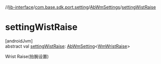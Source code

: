 //[lib-interface](../../../index.md)/[com.base.sdk.port.setting](../index.md)/[AbWmSettings](index.md)/[settingWistRaise](setting-wist-raise.md)

# settingWistRaise

[androidJvm]\
abstract val [settingWistRaise](setting-wist-raise.md): [AbWmSetting](../-ab-wm-setting/index.md)&lt;[WmWristRaise](../../com.base.sdk.entity.settings/-wm-wrist-raise/index.md)&gt;

Wrist Raise(抬腕设置)
